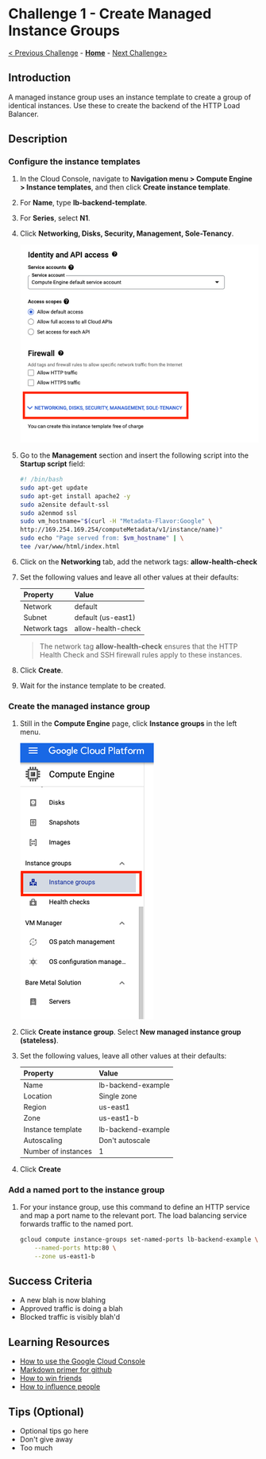 # Challenge 1 - Create Managed Instance Groups

[< Previous Challenge](./Challenge-00.md) - **[Home](../README.md)** - [Next Challenge>](./Challenge-02.md)

## Introduction

A managed instance group uses an instance template to create a group of identical instances. Use these to create the backend of the HTTP Load Balancer.

## Description

### Configure the instance templates
1. In the Cloud Console, navigate to **Navigation menu > Compute Engine > Instance templates**, and then click **Create instance template**.
1. For **Name**, type **lb-backend-template**.
1. For **Series**, select **N1**.
1. Click **Networking, Disks, Security, Management, Sole-Tenancy**.

    ![MIG Startup Script](../Images/mig-startup-script.png)

1. Go to the **Management** section and insert the following script into the **Startup script** field:

    ```bash
    #! /bin/bash
    sudo apt-get update
    sudo apt-get install apache2 -y
    sudo a2ensite default-ssl
    sudo a2enmod ssl
    sudo vm_hostname="$(curl -H "Metadata-Flavor:Google" \
    http://169.254.169.254/computeMetadata/v1/instance/name)"
    sudo echo "Page served from: $vm_hostname" | \
    tee /var/www/html/index.html
    ```

1. Click on the **Networking** tab, add the network tags: **allow-health-check**
1. Set the following values and leave all other values at their defaults:

    |Property|Value|
    |--|--|
    |Network|default|
    |Subnet|default (us-east1)|
    |Network tags|allow-health-check|
    
    > The network tag **allow-health-check** ensures that the HTTP Health Check and SSH firewall rules apply to these instances.

8. Click **Create**.
8. Wait for the instance template to be created.

### Create the managed instance group
1. Still in the **Compute Engine** page, click **Instance groups** in the left menu.

    ![Create MIG](../Images/mig-create-menu.png)

1. Click **Create instance group**. Select **New managed instance group (stateless)**.
1. Set the following values, leave all other values at their defaults:

    |Property|Value|
    |--|--|
    |Name|lb-backend-example|
    |Location|Single zone|
    |Region|us-east1|
    |Zone|us-east1-b|
    |Instance template|lb-backend-example|
    |Autoscaling|Don't autoscale|
    |Number of instances|1|

1. Click **Create**

### Add a named port to the instance group
1. For your instance group, use this command to define an HTTP service and map a port name to the relevant port. The load balancing service forwards traffic to the named port.

    ```bash
    gcloud compute instance-groups set-named-ports lb-backend-example \
        --named-ports http:80 \
        --zone us-east1-b
    ```

## Success Criteria

- A new blah is now blahing
- Approved traffic is doing a blah
- Blocked traffic is visibly blah'd

## Learning Resources

- [How to use the Google Cloud Console](http://zombo.com)
- [Markdown primer for github](http://zombo.com)
- [How to win friends](http://zombo.com)
- [How to influence people](http://zombo.com)

## Tips (Optional)

- Optional tips go here
- Don't give away
- Too much

